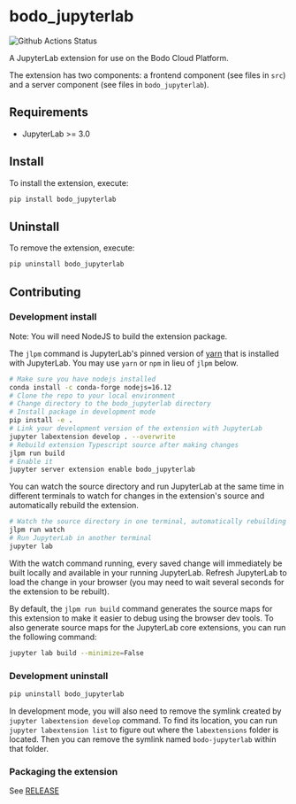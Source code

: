 # bodo_jupyterlab

![Github Actions Status](https://github.com/Bodo-inc/jupyterlab-extensions.git/workflows/Build/badge.svg)

A JupyterLab extension for use on the Bodo Cloud Platform.

The extension has two components: a frontend component (see files in `src`) and a server component (see files in `bodo_jupyterlab`).

## Requirements

- JupyterLab >= 3.0

## Install

To install the extension, execute:

```bash
pip install bodo_jupyterlab
```

## Uninstall

To remove the extension, execute:

```bash
pip uninstall bodo_jupyterlab
```

## Contributing

### Development install

Note: You will need NodeJS to build the extension package.

The `jlpm` command is JupyterLab's pinned version of
[yarn](https://yarnpkg.com/) that is installed with JupyterLab. You may use
`yarn` or `npm` in lieu of `jlpm` below.

```bash
# Make sure you have nodejs installed
conda install -c conda-forge nodejs=16.12
# Clone the repo to your local environment
# Change directory to the bodo_jupyterlab directory
# Install package in development mode
pip install -e .
# Link your development version of the extension with JupyterLab
jupyter labextension develop . --overwrite
# Rebuild extension Typescript source after making changes
jlpm run build
# Enable it
jupyter server extension enable bodo_jupyterlab
```

You can watch the source directory and run JupyterLab at the same time in different terminals to watch for changes in the extension's source and automatically rebuild the extension.

```bash
# Watch the source directory in one terminal, automatically rebuilding when needed
jlpm run watch
# Run JupyterLab in another terminal
jupyter lab
```

With the watch command running, every saved change will immediately be built locally and available in your running JupyterLab. Refresh JupyterLab to load the change in your browser (you may need to wait several seconds for the extension to be rebuilt).

By default, the `jlpm run build` command generates the source maps for this extension to make it easier to debug using the browser dev tools. To also generate source maps for the JupyterLab core extensions, you can run the following command:

```bash
jupyter lab build --minimize=False
```

### Development uninstall

```bash
pip uninstall bodo_jupyterlab
```

In development mode, you will also need to remove the symlink created by `jupyter labextension develop`
command. To find its location, you can run `jupyter labextension list` to figure out where the `labextensions`
folder is located. Then you can remove the symlink named `bodo-jupyterlab` within that folder.

### Packaging the extension

See [RELEASE](RELEASE.md)
